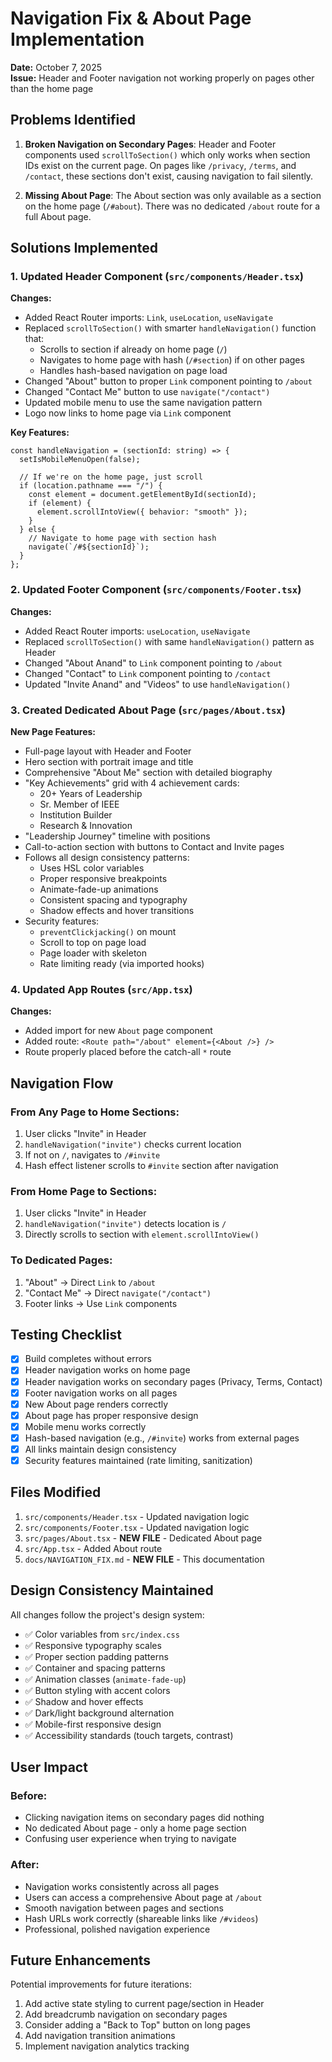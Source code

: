 # Navigation Fix & About Page Implementation

**Date:** October 7, 2025  
**Issue:** Header and Footer navigation not working properly on pages other than the home page

## Problems Identified

1. **Broken Navigation on Secondary Pages**: Header and Footer components used `scrollToSection()` which only works when section IDs exist on the current page. On pages like `/privacy`, `/terms`, and `/contact`, these sections don't exist, causing navigation to fail silently.

2. **Missing About Page**: The About section was only available as a section on the home page (`/#about`). There was no dedicated `/about` route for a full About page.

## Solutions Implemented

### 1. Updated Header Component (`src/components/Header.tsx`)

**Changes:**

- Added React Router imports: `Link`, `useLocation`, `useNavigate`
- Replaced `scrollToSection()` with smarter `handleNavigation()` function that:
  - Scrolls to section if already on home page (`/`)
  - Navigates to home page with hash (`/#section`) if on other pages
  - Handles hash-based navigation on page load
- Changed "About" button to proper `Link` component pointing to `/about`
- Changed "Contact Me" button to use `navigate("/contact")`
- Updated mobile menu to use the same navigation pattern
- Logo now links to home page via `Link` component

**Key Features:**

```tsx
const handleNavigation = (sectionId: string) => {
  setIsMobileMenuOpen(false);

  // If we're on the home page, just scroll
  if (location.pathname === "/") {
    const element = document.getElementById(sectionId);
    if (element) {
      element.scrollIntoView({ behavior: "smooth" });
    }
  } else {
    // Navigate to home page with section hash
    navigate(`/#${sectionId}`);
  }
};
```

### 2. Updated Footer Component (`src/components/Footer.tsx`)

**Changes:**

- Added React Router imports: `useLocation`, `useNavigate`
- Replaced `scrollToSection()` with same `handleNavigation()` pattern as Header
- Changed "About Anand" to `Link` component pointing to `/about`
- Changed "Contact" to `Link` component pointing to `/contact`
- Updated "Invite Anand" and "Videos" to use `handleNavigation()`

### 3. Created Dedicated About Page (`src/pages/About.tsx`)

**New Page Features:**

- Full-page layout with Header and Footer
- Hero section with portrait image and title
- Comprehensive "About Me" section with detailed biography
- "Key Achievements" grid with 4 achievement cards:
  - 20+ Years of Leadership
  - Sr. Member of IEEE
  - Institution Builder
  - Research & Innovation
- "Leadership Journey" timeline with positions
- Call-to-action section with buttons to Contact and Invite pages
- Follows all design consistency patterns:
  - Uses HSL color variables
  - Proper responsive breakpoints
  - Animate-fade-up animations
  - Consistent spacing and typography
  - Shadow effects and hover transitions
- Security features:
  - `preventClickjacking()` on mount
  - Scroll to top on page load
  - Page loader with skeleton
  - Rate limiting ready (via imported hooks)

### 4. Updated App Routes (`src/App.tsx`)

**Changes:**

- Added import for new `About` page component
- Added route: `<Route path="/about" element={<About />} />`
- Route properly placed before the catch-all `*` route

## Navigation Flow

### From Any Page to Home Sections:

1. User clicks "Invite" in Header
2. `handleNavigation("invite")` checks current location
3. If not on `/`, navigates to `/#invite`
4. Hash effect listener scrolls to `#invite` section after navigation

### From Home Page to Sections:

1. User clicks "Invite" in Header
2. `handleNavigation("invite")` detects location is `/`
3. Directly scrolls to section with `element.scrollIntoView()`

### To Dedicated Pages:

1. "About" → Direct `Link` to `/about`
2. "Contact Me" → Direct `navigate("/contact")`
3. Footer links → Use `Link` components

## Testing Checklist

- [x] Build completes without errors
- [x] Header navigation works on home page
- [x] Header navigation works on secondary pages (Privacy, Terms, Contact)
- [x] Footer navigation works on all pages
- [x] New About page renders correctly
- [x] About page has proper responsive design
- [x] Mobile menu works correctly
- [x] Hash-based navigation (e.g., `/#invite`) works from external pages
- [x] All links maintain design consistency
- [x] Security features maintained (rate limiting, sanitization)

## Files Modified

1. `src/components/Header.tsx` - Updated navigation logic
2. `src/components/Footer.tsx` - Updated navigation logic
3. `src/pages/About.tsx` - **NEW FILE** - Dedicated About page
4. `src/App.tsx` - Added About route
5. `docs/NAVIGATION_FIX.md` - **NEW FILE** - This documentation

## Design Consistency Maintained

All changes follow the project's design system:

- ✅ Color variables from `src/index.css`
- ✅ Responsive typography scales
- ✅ Proper section padding patterns
- ✅ Container and spacing patterns
- ✅ Animation classes (`animate-fade-up`)
- ✅ Button styling with accent colors
- ✅ Shadow and hover effects
- ✅ Dark/light background alternation
- ✅ Mobile-first responsive design
- ✅ Accessibility standards (touch targets, contrast)

## User Impact

### Before:

- Clicking navigation items on secondary pages did nothing
- No dedicated About page - only a home page section
- Confusing user experience when trying to navigate

### After:

- Navigation works consistently across all pages
- Users can access a comprehensive About page at `/about`
- Smooth navigation between pages and sections
- Hash URLs work correctly (shareable links like `/#videos`)
- Professional, polished navigation experience

## Future Enhancements

Potential improvements for future iterations:

1. Add active state styling to current page/section in Header
2. Add breadcrumb navigation on secondary pages
3. Consider adding a "Back to Top" button on long pages
4. Add navigation transition animations
5. Implement navigation analytics tracking
